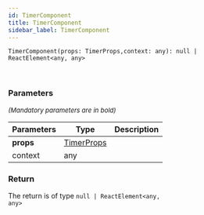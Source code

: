 ```yaml
---
id: TimerComponent
title: TimerComponent
sidebar_label: TimerComponent
---
```


```tsx
TimerComponent(props: TimerProps,context: any): null | ReactElement<any, any>
```
<br/>



### Parameters

<font size="2"><i>(Mandatory parameters are in bold)</i></font>

| Parameters | Type | Description |
| --------- | ---- | ----------- |
| **props** | [TimerProps](/api2/types/TimerProps.md) |  |
| context | any |  |


### Return



The return is of type <code>null | ReactElement<any, any\></code>